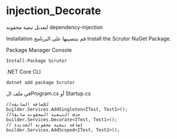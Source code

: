 # injection_Decorate

لتعديل تبعية محقونه dependency-injection

Installation
قم بتنصيبها على البرنامج
Install the Scrutor NuGet Package.

Package Manager Console
```
Install-Package Scrutor
```
.NET Core CLI
```
dotnet add package Scrutor
```


في ملف الProgram.cs أو Startup.cs
```
//للإضافة السابقة
builder.Services.AddSingleton<ITest, Test1>();
//حذف التبعية المحقونه سابقاً
builder.Services.Decorate<ITest, Test1>();
// إضافة تبعية محقونه الجديدة
builder.Services.AddScoped<ITest, Test2>();
```
